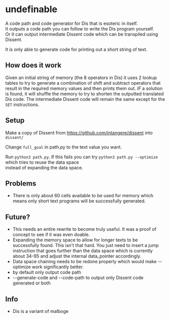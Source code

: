 # undefinable
A code path and code generator for Dis that is esoteric in itself.  
It outputs a code path you can follow to write the Dis program yourself.  
Or it can output intermediate Dissent code which can be transpiled using Dissent.  
  
It is only able to generate code for printing out a short string of text. 

## How does it work
Given an initial string of memory (the 8 operators in Dis) it uses 2 lookup tables 
to try to generate a combination of shift and subtract operators that result in
the required memory values and then prints them out. *IF* a solution is found,
it will shuffle the memory to try to shorten the outputted translated Dis code.
The intermediate Dissent code will remain the same except for the `SET` instructions.  

## Setup
Make a copy of Dissent from https://github.com/intangere/dissent into `dissent/`

Change `full_goal` in path.py to the text value you want.  

Run `python3 path.py`.
If this fails you can try `python3 path.py --optimize` which tries to reuse the data space  
instead of expanding the data space.  

## Problems
- There is only about 60 cells available to be used for memory which means only short text programs will be successfully generated.

## Future?
- This needs an entire rewrite to become truly useful. It was a proof of concept to see if it was even doable.
- Expanding the memory space to allow for longer texts to be successfully found. This isn't that hard. You just need to insert a jump instruction that goes further than the data space which is currently about 34-95 and adjust the internal data_pointer accordingly.
- Data space chaining needs to be redone properly which would make --optimize work significantly better. 
- by default only output code path
- --generate-code and --code-path to output only Dissent code generated or both

## Info
- Dis is a variant of malboge 

